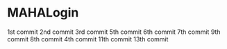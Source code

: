 # MAHALogin
1st  commit
2nd commit
3rd commit
5th commit
6th commit
7th commit
9th commit
8th commit
4th commit
11th commit
13th commit
